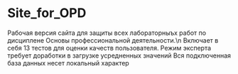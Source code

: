 # Site_for_OPD
Рабочая версия сайта для защиты всех лабораторныъх работ по дисциплене Основы профессиональной деятельности.\n
Включает в себя 13 тестов для оценки качеств пользователя.
Режим эксперта требует доработки в загрузке усредненных значений
Вся подключенная база данных несет локальный характер

